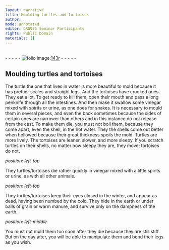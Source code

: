 ```yaml
---
layout: narrative
title: Moulding turtles and tortoises
author:
mode: annotated
editor: GR8975 Seminar Participants
rights: Public Domain
materials: []
---
```


 <br/>- - - - - <a href="http://gallica.bnf.fr/ark:/12148/btv1b10500001g/f291.image"><img src="../assets/photo-icon.png" alt="folio image: " style="display:inline-block; margin-bottom:-3px;"/>143r</a> - - - - - <br/> 
## Moulding turtles and tortoises

 
 The turtle the one that lives in water is more beautiful to mold because it has prettier scales and straight legs. And the tortoises have crooked ones. They eat a lot. To get ready to kill them, open their mouth and pass a long penknife through all the intestines. And then make it swallow some vinegar mixed with spirits or urine, as one does for snakes. It is necessary to mould them in several pieces, and even the back sometimes because the sides of certain ones are narrower than others and in this instance do not release from the cast. To make them die, you must not boil them, because they come apart, even the shell, in the hot water. They the shells come out better when hollowed because their great thickness spoils the mold. Turtles are more lively. The tortoises are leaner, slower, and more sleepy. If you scratch turtles on their shells, no matter how sleepy they are, they move; tortoises do not. 
 
*position: left-top*

 They turtles/tortoises die rather quickly in vinegar mixed with a little spirits or urine, as with all other animals. 
 
*position: left-top*

 They turtles/tortoises keep their eyes closed in the winter, and appear as dead, having been numbed by the cold. They hide in the earth or under balls of grain or warm manure, and survive only on the dampness of the earth. 
 
*position: left-middle*

 You must not mold them too soon after they die because they are still stiff. But on the day after, you will be able to manipulate them and bend their legs as you wish. 
 